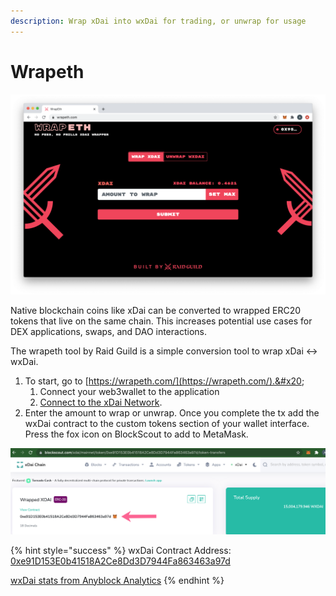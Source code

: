 ```yaml
---
description: Wrap xDai into wxDai for trading, or unwrap for usage
---
```


# Wrapeth

![](../../.gitbook/assets/wrapeth.png)

Native blockchain coins like xDai can be converted to wrapped ERC20 tokens that live on the same chain. This increases potential use cases for DEX applications, swaps, and DAO interactions.

The wrapeth tool by Raid Guild is a simple conversion tool to wrap xDai <-> wxDai.

1. To start, go to [https://wrapeth.com/](https://wrapeth.com/).&#x20;
   1. Connect your web3wallet to the application
   2. [Connect to the xDai Network](../wallets/metamask/metamask-setup.md).&#x20;
2. Enter the amount to wrap or unwrap. Once you complete the tx add the wxDai contract to the custom tokens section of your wallet interface. Press the fox icon on BlockScout to add to MetaMask.

![](<../../.gitbook/assets/add wx-dai.png>)

{% hint style="success" %}
wxDai Contract Address:[ 0xe91D153E0b41518A2Ce8Dd3D7944Fa863463a97d](https://blockscout.com/xdai/mainnet/address/0xe91D153E0b41518A2Ce8Dd3D7944Fa863463a97d/transactions)

[wxDai stats from Anyblock Analytics](https://dashboards.anyblock.tools/ethereum/poa/xdai/token-metrics/0xe91D153E0b41518A2Ce8Dd3D7944Fa863463a97d/?start\_date=2021-05-01\&end\_date=2021-09-20\&chunk\_size=day\&utm\_source=xDai)
{% endhint %}
